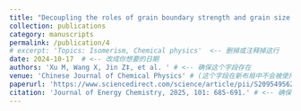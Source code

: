 ```yaml
---
title: "Decoupling the roles of grain boundary strength and grain size hidden in grain-level electro-chemo-mechanical failure of solid-state electrolyte"
collection: publications
category: manuscripts
permalink: /publication/4
# excerpt: 'Topics: Isomerism, Chemical physics'  <-- 删掉或注释掉这行
date: 2024-10-17  # <-- 改成你想要的日期
authors: 'Xu M, Wang X, Jin Z‡, et al. ' # <-- 确保这个字段存在
venue: 'Chinese Journal of Chemical Physics' # (这个字段在新布局中不会被使用)
paperurl: 'https://www.sciencedirect.com/science/article/pii/S2095495624006934'
citation: 'Journal of Energy Chemistry, 2025, 101: 685-691.' # <-- 确保这个字段存在
---
```

